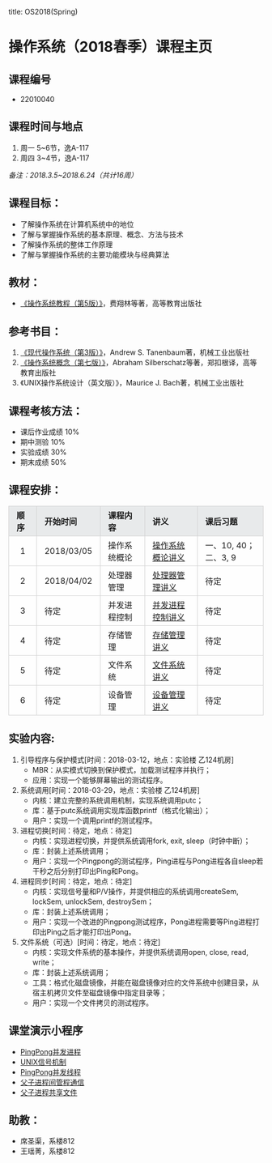 title: OS2018(Spring)

# 操作系统（2018春季）课程主页

## 课程编号
- 22010040

## 课程时间与地点
1. 周一 5~6节，逸A-117
2. 周四 3~4节，逸A-117

_备注：2018.3.5~2018.6.24（共计16周）_

## 课程目标：
- 了解操作系统在计算机系统中的地位
- 了解与掌握操作系统的基本原理、概念、方法与技术
- 了解操作系统的整体工作原理
- 了解与掌握操作系统的主要功能模块与经典算法

## 教材：
- [《操作系统教程（第5版）》](https://www.amazon.cn/dp/B00IR4FS4O)，费翔林等著，高等教育出版社

## 参考书目：
1. [《现代操作系统（第3版）》](https://www.amazon.cn/dp/B0026IB5OY)，Andrew S. Tanenbaum著，机械工业出版社
2. [《操作系统概念（第七版）》](https://www.amazon.cn/dp/B00STNJYRU)，Abraham Silberschatz等著，郑扣根译，高等教育出版社
3. 《UNIX操作系统设计（英文版）》，Maurice J. Bach著，机械工业出版社

## 课程考核方法：
- 课后作业成绩 10%
- 期中测验 10%
- 实验成绩 30%
- 期末成绩 50%

## 课程安排：
<style>
table th,td{
	padding:5px 15px 5px 15px;
	border:solid 1px #d3d3d3;
}
tr.s1 td{
	background-color:#fefefe;
}
tr.s2 td,th{
	background-color:#e8eaeb;
}
</style>
<table>
<thead>
<tr class="s2">
<th style="text-align: left">顺序</th>
<th style="text-align: left">开始时间</th>
<th style="text-align: left">课程内容</th>
<th style="text-align: left">讲义</th>
<th style="text-align: left">课后习题</th>
</tr>
</thead>

<tbody>
<tr class="s1">
<td style="text-align: center">1</td>
<td style="text-align: left">2018/03/05</td>
<td style="text-align: left">操作系统概论</td>
<td style="text-align: left"><a href="static/slides/Introduction.ppt">操作系统概论讲义</a></td>
<td style="text-align: left">一、10, 40；二、3, 9</td>
</tr>
<tr class="s1">
<td style="text-align: center">2</td>
<td style="text-align: left">2018/04/02</td>
<td style="text-align: left">处理器管理</td>
<td style="text-align: left"><a href="static/slides/scheduling.ppt">处理器管理讲义</a></td>
<td style="text-align: left">待定</td>
</tr>
<tr class="s1">
<td style="text-align: center">3</td>
<td style="text-align: left">待定</td>
<td style="text-align: left">并发进程控制</td>
<td style="text-align: left"><a href="static/slides/process-thread.ppt">并发进程控制讲义</a></td>
<td style="text-align: left">待定</td>
</tr>
<tr class="s1">
<td style="text-align: center">4</td>
<td style="text-align: left">待定</td>
<td style="text-align: left">存储管理</td>
<td style="text-align: left"><a href="static/slides/MM.ppt">存储管理讲义</a></td>
<td style="text-align: left">待定</td>
</tr>
<tr class="s1">
<td style="text-align: center">5</td>
<td style="text-align: left">待定</td>
<td style="text-align: left">文件系统</td>
<td style="text-align: left"><a href="static/slides/FS.ppt">文件系统讲义</a></td>
<td style="text-align: left">待定</td>
</tr>
<tr class="s1">
<td style="text-align: center">6</td>
<td style="text-align: left">待定</td>
<td style="text-align: left">设备管理</td>
<td style="text-align: left"><a href="static/slides/IO.ppt">设备管理讲义</a></td>
<td style="text-align: left">待定</td>
</tr>
</tbody>
</table>


## 实验内容:
<ol>
<li>引导程序与保护模式[时间：2018-03-12，地点：实验楼 乙124机房]

<ul>
<li>MBR：从实模式切换到保护模式，加载测试程序并执行；</li>
<li>应用：实现一个能够屏幕输出的测试程序。</li>
</ul></li>
<li>系统调用[时间：2018-03-29，地点：实验楼 乙124机房]

<ul>
<li>内核：建立完整的系统调用机制，实现系统调用putc；</li>
<li>库：基于putc系统调用实现库函数printf（格式化输出）；</li>
<li>用户：实现一个调用printf的测试程序。</li>
</ul></li>
<li>进程切换[时间：待定，地点：待定]

<ul>
<li>内核：实现进程切换，并提供系统调用fork, exit, sleep（时钟中断）；</li>
<li>库：封装上述系统调用；</li>
<li>用户：实现一个Pingpong的测试程序，Ping进程与Pong进程各自sleep若干秒之后分别打印出Ping和Pong。</li>
</ul></li>
<li>进程同步[时间：待定，地点：待定]

<ul>
<li>内核：实现信号量和P/V操作，并提供相应的系统调用createSem, lockSem, unlockSem, destroySem；</li>
<li>库：封装上述系统调用；</li>
<li>用户：实现一个改进的Pingpong测试程序，Pong进程需要等Ping进程打印出Ping之后才能打印出Pong。</li>
</ul></li>
<li>文件系统（可选）[时间：待定，地点：待定]

<ul>
<li>内核：实现文件系统的基本操作，并提供系统调用open, close, read, write；</li>
<li>库：封装上述系统调用；</li>
<li>工具：格式化磁盘镜像，并能在磁盘镜像对应的文件系统中创建目录，从宿主机拷贝文件至磁盘镜像中指定目录等；</li>
<li>用户：实现一个文件拷贝的测试程序。</li>
</ul></li>
</ol>


## 课堂演示小程序
- [PingPong并发进程](static/pingpong.c)
- [UNIX信号机制](static/signal.c)
- [PingPong并发线程](static/pthread_pingpong.c)
- [父子进程间管程通信](static/pipe_demo.c)
- [父子进程共享文件](static/opentest.zip)

## 助教：
- 席圣渠，系楼812
- 王瑶菁，系楼812